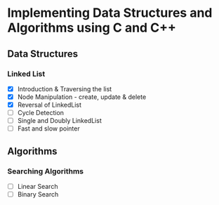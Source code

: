 
# Implementing Data Structures and Algorithms using C and C++

  
## Data Structures

### Linked List

- [x] Introduction & Traversing the list
- [x] Node Manipulation - create, update & delete
- [x] Reversal of LinkedList
- [ ] Cycle Detection
- [ ] Single and Doubly LinkedList
- [ ] Fast and slow pointer

## Algorithms
### Searching Algorithms 

- [ ] Linear Search
- [ ] Binary Search
